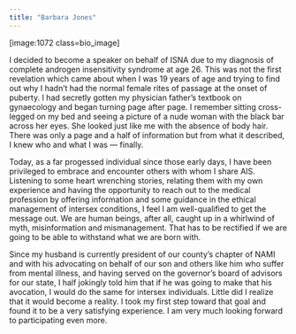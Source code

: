 ```yaml
---
title: "Barbara Jones"
---
```


<p>[image:1072 class=bio_image]  </p>

<p>I decided to become a speaker on behalf of <span class="caps">ISNA</span> due to my diagnosis of complete androgen insensitivity syndrome at age 26. This was not the first revelation which came about when I was 19 years of age and trying to find out why I hadn&#8217;t had the normal female rites of passage at the onset of puberty. I had secretly gotten my physician father&#8217;s textbook on gynaecology and began turning page after page. I remember sitting cross-legged on my bed and seeing a picture of a nude woman with the black bar across her eyes. She looked just like me with the absence of body hair. There was only a page and a half of information but from what it described, I knew who and what I was &#8212; finally.  </p>

<p>Today, as a far progessed individual since those early days, I have been privileged to embrace and encounter others with whom I share <span class="caps">AIS</span>. Listening to some heart wrenching stories, relating them with my own experience and having the opportunity to reach out to the medical profession by offering information and some guidance in the ethical management of intersex conditions, I feel I am well-qualified to get the message out. We are human beings, after all, caught up in a whirlwind of myth, misinformation and mismanagement. That has to be rectified if we are going to be able to withstand what we are born with.  </p>

<p>Since my husband is currently president of our county&#8217;s chapter of <span class="caps">NAMI</span> and with his advocating on behalf of our son and others like him who suffer from mental illness, and having served on the governor&#8217;s board of advisors for our state, I half jokingly told him that if he was going to make that his avocation, I would do the same for intersex individuals. Little did I realize that it would become a reality. I took my first step toward that goal and found it to be a very satisfying experience. I am very much looking forward to participating even more.</p>